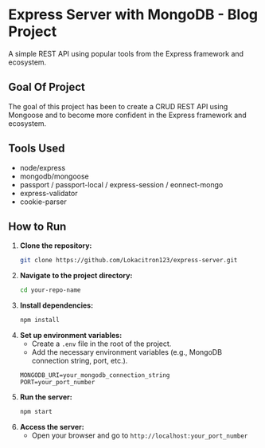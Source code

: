 # Express Server with MongoDB - Blog Project

A simple REST API using popular tools from the Express framework and ecosystem.

## Goal Of Project

The goal of this project has been to create a CRUD REST API using Mongoose and to become more confident in the Express framework and ecosystem.

## Tools Used

- node/express
- mongodb/mongoose
- passport / passport-local / express-session / eonnect-mongo
- express-validator
- cookie-parser

## How to Run

1. **Clone the repository:**
   ```bash
   git clone https://github.com/Lokacitron123/express-server.git
   ```
2. **Navigate to the project directory:**
   ```bash
   cd your-repo-name
   ```
3. **Install dependencies:**
   ```bash
   npm install
   ```
4. **Set up environment variables:**
   - Create a `.env` file in the root of the project.
   - Add the necessary environment variables (e.g., MongoDB connection string, port, etc.).
   ```plaintext
   MONGODB_URI=your_mongodb_connection_string
   PORT=your_port_number
   ```
5. **Run the server:**
   ```bash
   npm start
   ```
6. **Access the server:**
   - Open your browser and go to `http://localhost:your_port_number`
